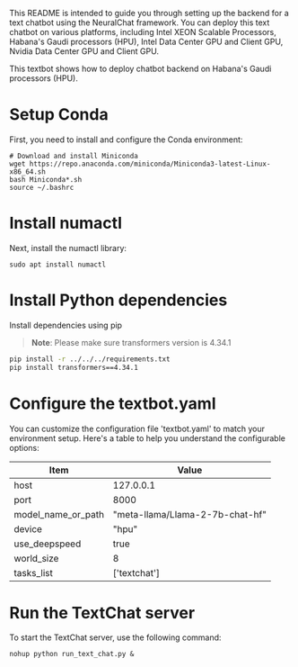 This README is intended to guide you through setting up the backend for a text chatbot using the NeuralChat framework. You can deploy this text chatbot on various platforms, including Intel XEON Scalable Processors, Habana's Gaudi processors (HPU), Intel Data Center GPU and Client GPU, Nvidia Data Center GPU and Client GPU.

This textbot shows how to deploy chatbot backend on Habana's Gaudi processors (HPU).

# Setup Conda

First, you need to install and configure the Conda environment:

```shell
# Download and install Miniconda
wget https://repo.anaconda.com/miniconda/Miniconda3-latest-Linux-x86_64.sh
bash Miniconda*.sh
source ~/.bashrc
```

# Install numactl

Next, install the numactl library:

```shell
sudo apt install numactl
```

# Install Python dependencies

Install dependencies using pip

>**Note**: Please make sure transformers version is 4.34.1
```bash
pip install -r ../../../requirements.txt
pip install transformers==4.34.1
```

# Configure the textbot.yaml

You can customize the configuration file 'textbot.yaml' to match your environment setup. Here's a table to help you understand the configurable options:

|  Item              | Value                                      |
| ------------------- | --------------------------------------- |
| host                | 127.0.0.1                              |
| port                | 8000                                   |
| model_name_or_path  | "meta-llama/Llama-2-7b-chat-hf"        |
| device              | "hpu"                                  |
| use_deepspeed       | true                                   |
| world_size          | 8                                      |
| tasks_list          | ['textchat']                           |



# Run the TextChat server
To start the TextChat server, use the following command:

```shell
nohup python run_text_chat.py &
```
